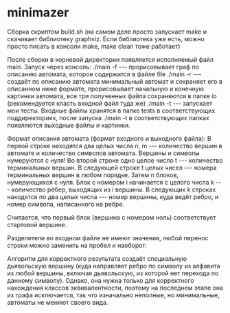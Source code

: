 # minimazer
Сборка скриптом build.sh (на самом деле просто запускает make и скачивает библиотеку graphviz. Если библиотека уже есть, можно просто писать в консоли make, make clean тоже работает)

После сборки в корневой директории появляется исполняемый файл main. Запуск через консоль:
./main -f <file> --- прорисовывает граф по описанию автомата, которое содержится в файле file
./main -r <file> --- создаёт по описанию автомата минимальный автомат и сохраняет его в описанном ниже формате, прорисовывает начальную и конечную картинки автомата, все три полученных файла сохраняются в папке io (рекомендуется класть входной файл туда же)
./main -t --- запускает мои тесты. Входные файлы хранятся в папке tests в соответствующих поддиректориях, после запуска ./main -t в соответствующих папках появляются выходные файлы и картинки.
  
 Формат описания автомата (формат входного и выходного файла):
 В первой строке находятся два целых числа n, m --- количество вершин в автомате и количество символов автомата. Вершины и символы нумеруются с нуля!
 Во второй строке одно целое число t --- количество терминальных вершин.
 В следующей строке t целых чисел --- номера терминальных вершин в любом порядке.
 Затем n блоков, нумерующихся с нуля. Блок с номером i начинается с целого числа k --- количество рёбер, выходящих из i вершины. В следующих k строках находятся по два целых числа --- номер вершины, куда ведёт ребро, и номер символа, написанного на ребре.
 
 Считается, что первый блок (вершина с номером ноль) соответствует стартовой вершине.
 
 Разделители во входном файле не имеют значения, любой перенос строки можно заменить на пробел и наоборот.

 Алгоритм для корректного результата создаёт специальную дьявольскую вершину (куда направляет ребро по символу из алфавита из любой вершины, включая дьявольскую, из которой нет перехода по данному символу). Однако, она нужна только для корректного нахождения классов эквивалентности, поэтому на последнем этапе она из графа исключается, так что изначально неполные, но минимальные, автоматы не меняют своего вида. 
